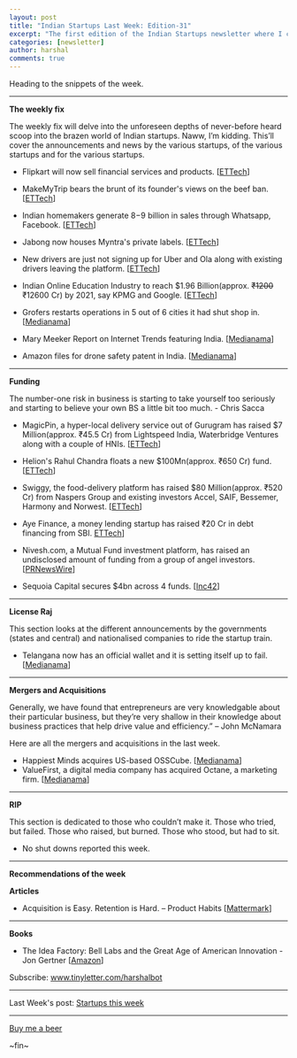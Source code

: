 ```yaml
---
layout: post
title: "Indian Startups Last Week: Edition-31"
excerpt: "The first edition of the Indian Startups newsletter where I curate the what went down in the ecosystem last week."
categories: [newsletter]
author: harshal
comments: true
---
```

Heading to the snippets of the week.

***

**The weekly fix**

The weekly fix will delve into the unforeseen depths of never-before heard scoop into the brazen world of Indian startups. Naww, I’m kidding. This’ll cover the announcements and news by the various startups, of the various startups and for the various startups. 

* Flipkart will now sell financial services and products. [[ETTech](http://tech.economictimes.indiatimes.com/news/startups/flipkart-will-now-sell-financial-services-and-products/58955155)]

* MakeMyTrip bears the brunt of its founder's views on the beef ban. [[ETTech](http://tech.economictimes.indiatimes.com/news/internet/why-boycottmakemytrip-is-trending-on-twitter/58945344)]

* Indian homemakers generate $8-$9 billion in sales through Whatsapp, Facebook. [[ETTech](http://tech.economictimes.indiatimes.com/news/mobile/indian-homemakers-generate-8-9-billion-in-sales-through-whatsapp-facebook-report/58938934)]

* Jabong now houses Myntra's private labels. [[ETTech](http://tech.economictimes.indiatimes.com/news/internet/jabong-to-now-house-myntras-private-labels/58937836)]
* New drivers are just not signing up for Uber and Ola along with existing drivers leaving the platform. [[ETTech](http://tech.economictimes.indiatimes.com/news/internet/new-drivers-are-not-signing-up-with-ola-uber/58937444)]
* Indian Online Education Industry to reach $1.96 Billion(approx. ~~₹1200~~ ₹12600 Cr) by 2021, say KPMG and Google. [[ETTech](http://tech.economictimes.indiatimes.com/news/internet/indian-online-education-industry-to-hit-1-96-bn-by-2021/58913513)]
* Grofers restarts operations in 5 out of 6 cities it had shut shop in. [[Medianama](http://www.medianama.com/2017/05/223-grofers-re-starts-cities/)] 
* Mary Meeker Report on Internet Trends featuring India. [[Medianama](http://www.medianama.com/2017/06/223-mary-meeker-report-2017-data-costs-fall-india-demonetization-leads-increase-digital-spending/)]
* Amazon files for drone safety patent in India. [[Medianama](http://www.medianama.com/2017/06/223-amazon-drone-patent/)]

***

**Funding**

The number-one risk in business is starting to take yourself too seriously and starting to believe your own BS a little bit too much. - Chris Sacca

* MagicPin, a hyper-local delivery service out of Gurugram has raised $7 Million(approx. ₹45.5 Cr) from Lightspeed India, Waterbridge Ventures along with a couple of HNIs. [[ETTech](http://tech.economictimes.indiatimes.com/news/startups/magicpin-raises-7m-towards-series-b/58921412)]

* Helion's Rahul Chandra floats a new $100Mn(approx. ₹650 Cr)  fund. 
[[ETTech](http://tech.economictimes.indiatimes.com/news/startups/helions-rahul-chandra-floats-a-new-100m-venture-capital-fund/58888520)]

* Swiggy, the food-delivery platform has raised $80 Million(approx. ₹520 Cr) from Naspers Group and existing investors Accel, SAIF, Bessemer, Harmony and Norwest. [[ETTech](http://www.medianama.com/2017/05/223-swiggy-series-e-funding/)] 

* Aye Finance, a money lending startup has raised ₹20 Cr in debt financing from SBI.
[ETTech](http://economictimes.indiatimes.com/small-biz/money/micro-lending-platform-aye-finance-receives-debt-funding-from-sbi/articleshow/58603947.cms)]

* Nivesh.com, a Mutual Fund investment platform, has raised an undisclosed amount of funding from a group of angel investors. [[PRNewsWire](http://www.prnewswire.com/news-releases/mutual-fund-investment-platform-niveshcom-gets-angel-funding-eyes-growing-mutual-funds-markets-625274944.html)]
* Sequoia Capital secures $4bn across 4 funds. [[Inc42](https://inc42.com/buzz/sequoia-capital-4bn-2017/)]

***

**License Raj**

This section looks at the different announcements by the governments (states and central) and nationalised companies to ride the startup train.

* Telangana now has an official wallet and it is setting itself up to fail. [[Medianama](http://www.medianama.com/2017/06/223-telangana-official-wallet-called-t-wallet/)]





***

**Mergers and Acquisitions**

Generally, we have found that entrepreneurs are very knowledgable about their particular business, but they’re very shallow in their knowledge about business practices that help drive value and efficiency.” – John McNamara

Here are all the mergers and acquisitions in the last week.

* Happiest Minds acquires US-based OSSCube.  [[Medianama](http://www.medianama.com/2017/06/223-happiest-minds-acquires-osscube/)]
* ValueFirst, a digital media company has acquired Octane, a marketing firm. [[Medianama](http://www.medianama.com/2017/06/223-valuefirst-acquires-octane/)]



***

**RIP**

This section is dedicated to those who couldn’t make it. Those who tried, but failed. Those who raised, but burned. Those who stood, but had to sit.

* No shut downs reported this week.

***

**Recommendations of the week**

**Articles**

* Acquisition is Easy. Retention is Hard. – Product Habits [[Mattermark](https://mailer.mattermark.com/e1t/c/*N9cd5sVmtSBBW6gZZxQ2568Fk0/*N1JRs5T591hNW4HBvcK2MZDVf0/5/f18dQhb0Sq5B8YXMm6W80mxNQ2qwv2rW1h4r6m1VgrMDMf5pflXD6prN7cmS1sbpT7BW635TK_50Vv3mW7cFLQQ6PZlVVW4VJBNw5C9f5BW4s9NJw6Rj9Y_W5tqYpZ1njMtBN6VscjqHBRk6W8HbRxP8k1dMQVpSBF38WhXzZW2MyX6Q494qHlN36Q7Q6GXfnqW7PNpXG96zRPSW6bT6L38RRjQgW2nXl4D83KHrFW7J3nFC2-ky9lN9cH-MMdytd_W18dKPT1VJrykW5lX8fq13bD4hW6dkdH22SdW9yW9cR21p5n6DT_W53mTXH6Y25gmW3mMnJB7s2mwJVr8mch7sF-ckVsYf927s8vW3VL2W1K2KBG8jW4PQqdc7wTbvVW2NmhBH5mG8CbW4921DW6whWF8W2g30JL5lG1H9W859ZfC11gGgqW8nDXSj38HdK3W3Cdk0d3wv7SmW4bH9004v1w1NW1P_jR-5S-M2KW7lbdqt8lCGpzVj8tbN4c-1XFW3hhygL8mkq6rW383QXY8zVtcqW8kCk9391y01CW2PFdNt5V5987MdSQk91_P-Yf3DR3CS11)]


***

**Books**

* The Idea Factory: Bell Labs and the Great Age of American Innovation - Jon Gertner [[Amazon](https://www.amazon.in/Idea-Factory-Great-American-Innovation/dp/0143122797/ref=as_li_ss_tl?ie=UTF8&qid=1496545789&sr=8-1&keywords=the+idea+factory+bell+labs+and+the+great+age+of+american+innovation&linkCode=ll1&tag=harshalbot-21&linkId=c108b270748971f535eaf23123c6ef46)]



Subscribe: www.tinyletter.com/harshalbot

***

Last Week's post: [Startups this week](https://np.reddit.com/r/india/comments/6dryqb/indian_startups_last_week_21st_may_to_28th_may/?utm_content=title&utm_medium=user&utm_source=reddit&utm_name=frontpage)

***

[Buy me a beer](https://www.instamojo.com/harshalbot/indian-startups-last-week-buy-me-a-beer/?ref=store)

~fin~